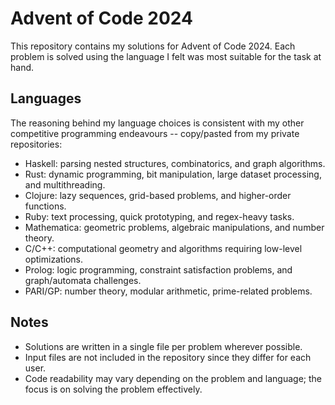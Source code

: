 # Advent of Code 2024

This repository contains my solutions for Advent of Code 2024. Each problem is solved using the language I felt was most suitable for the task at hand.

## Languages

The reasoning behind my language choices is consistent with my other competitive programming endeavours -- copy/pasted from my private repositories:

- Haskell: parsing nested structures, combinatorics, and graph algorithms.
- Rust: dynamic programming, bit manipulation, large dataset processing, and multithreading.
- Clojure: lazy sequences, grid-based problems, and higher-order functions.
- Ruby: text processing, quick prototyping, and regex-heavy tasks.
- Mathematica: geometric problems, algebraic manipulations, and number theory.
- C/C++: computational geometry and algorithms requiring low-level optimizations.
- Prolog: logic programming, constraint satisfaction problems, and graph/automata challenges.
- PARI/GP: number theory, modular arithmetic, prime-related problems.

## Notes

- Solutions are written in a single file per problem wherever possible.
- Input files are not included in the repository since they differ for each user.
- Code readability may vary depending on the problem and language; the focus is on solving the problem effectively.

